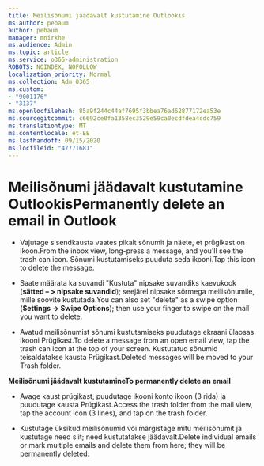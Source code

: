 ```yaml
---
title: Meilisõnumi jäädavalt kustutamine Outlookis
ms.author: pebaum
author: pebaum
manager: mnirkhe
ms.audience: Admin
ms.topic: article
ms.service: o365-administration
ROBOTS: NOINDEX, NOFOLLOW
localization_priority: Normal
ms.collection: Adm_O365
ms.custom:
- "9001176"
- "3137"
ms.openlocfilehash: 85a9f244c44af7695f3bbea76ad62877172ea53e
ms.sourcegitcommit: c6692ce0fa1358ec3529e59ca0ecdfdea4cdc759
ms.translationtype: MT
ms.contentlocale: et-EE
ms.lasthandoff: 09/15/2020
ms.locfileid: "47771681"
---
```

# <a name="permanently-delete-an-email-in-outlook"></a><span data-ttu-id="37e16-102">Meilisõnumi jäädavalt kustutamine Outlookis</span><span class="sxs-lookup"><span data-stu-id="37e16-102">Permanently delete an email in Outlook</span></span>

- <span data-ttu-id="37e16-103">Vajutage sisendkausta vaates pikalt sõnumit ja näete, et prügikast on ikoon.</span><span class="sxs-lookup"><span data-stu-id="37e16-103">From the inbox view, long-press a message, and you'll see the trash can icon.</span></span> <span data-ttu-id="37e16-104">Sõnumi kustutamiseks puuduta seda ikooni.</span><span class="sxs-lookup"><span data-stu-id="37e16-104">Tap this icon to delete the message.</span></span>

- <span data-ttu-id="37e16-105">Saate määrata ka suvandi "Kustuta" nipsake suvandiks kaevukook (**sätted – > nipsake suvandid**); seejärel nipsake sõrmega meilisõnumile, mille soovite kustutada.</span><span class="sxs-lookup"><span data-stu-id="37e16-105">You can also set "delete" as a swipe option (**Settings -> Swipe Options**); then use your finger to swipe on the mail you want to delete.</span></span> 

- <span data-ttu-id="37e16-106">Avatud meilisõnumist sõnumi kustutamiseks puudutage ekraani ülaosas ikooni Prügikast.</span><span class="sxs-lookup"><span data-stu-id="37e16-106">To delete a message from an open email view, tap the trash can icon at the top of your screen.</span></span> <span data-ttu-id="37e16-107">Kustutatud sõnumid teisaldatakse kausta Prügikast.</span><span class="sxs-lookup"><span data-stu-id="37e16-107">Deleted messages will be moved to your Trash folder.</span></span> 

<span data-ttu-id="37e16-108">**Meilisõnumi jäädavalt kustutamine**</span><span class="sxs-lookup"><span data-stu-id="37e16-108">**To permanently delete an email**</span></span>

- <span data-ttu-id="37e16-109">Avage kaust prügikast, puudutage ikooni konto ikoon (3 rida) ja puudutage kausta Prügikast.</span><span class="sxs-lookup"><span data-stu-id="37e16-109">Access the trash folder from the mail view, tap the account icon (3 lines), and tap on the trash folder.</span></span>

- <span data-ttu-id="37e16-110">Kustutage üksikud meilisõnumid või märgistage mitu meilisõnumit ja kustutage need siit; need kustutatakse jäädavalt.</span><span class="sxs-lookup"><span data-stu-id="37e16-110">Delete individual emails or mark multiple emails and delete them from here; they will be permanently deleted.</span></span>